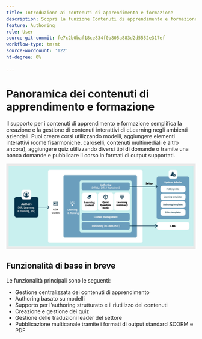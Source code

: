 ```yaml
---
title: Introduzione ai contenuti di apprendimento e formazione
description: Scopri la funzione Contenuti di apprendimento e formazione presente in Adobe Experience Manager Guides.
feature: Authoring
role: User
source-git-commit: fe7c2b0baf18ce834f0b805a883d2d5552e317ef
workflow-type: tm+mt
source-wordcount: '122'
ht-degree: 0%

---
```


# Panoramica dei contenuti di apprendimento e formazione

Il supporto per i contenuti di apprendimento e formazione semplifica la creazione e la gestione di contenuti interattivi di eLearning negli ambienti aziendali. Puoi creare corsi utilizzando modelli, aggiungere elementi interattivi (come fisarmoniche, caroselli, contenuti multimediali e altro ancora), aggiungere quiz utilizzando diversi tipi di domande o tramite una banca domande e pubblicare il corso in formati di output supportati.

![](assets/learning-and-training-content-components.jpg)

## Funzionalità di base in breve

Le funzionalità principali sono le seguenti:

- Gestione centralizzata dei contenuti di apprendimento
- Authoring basato su modelli
- Supporto per l’authoring strutturato e il riutilizzo dei contenuti
- Creazione e gestione dei quiz
- Gestione delle traduzioni leader del settore
- Pubblicazione multicanale tramite i formati di output standard SCORM e PDF




